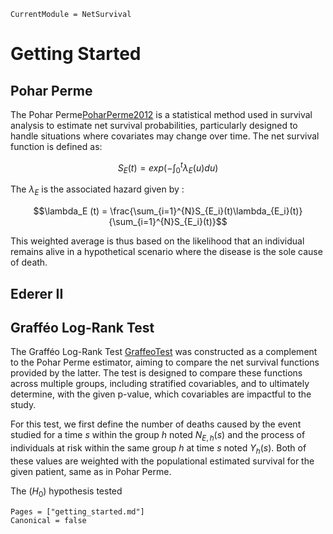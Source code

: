 ```@meta
CurrentModule = NetSurvival
```

# Getting Started

## Pohar Perme

The Pohar Perme[PoharPerme2012](@cite) is a statistical method used in survival analysis to estimate net survival probabilities, particularly designed to handle situations where covariates may change over time. The net survival function is defined as:

$$S_{E}(t) = exp(-\int_0^t\lambda_{E}(u)du)$$

The $\lambda_E$ is the associated hazard given by : 

$$\lambda_E (t) = \frac{\sum_{i=1}^{N}S_{E_i}(t)\lambda_{E_i}(t)}{\sum_{i=1}^{N}S_{E_i}(t)}$$

This weighted average is thus based on the likelihood that an individual remains alive in a hypothetical scenario where the disease is the sole cause of death. 

## Ederer II

## Grafféo Log-Rank Test

The Grafféo Log-Rank Test [GraffeoTest](@cite) was constructed as a complement to the Pohar Perme estimator, aiming to compare the net survival functions provided by the latter. The test  is designed to compare these functions across multiple groups, including stratified covariables, and to ultimately determine, with the given p-value, which covariables are impactful to the study. 

For this test, we first define the number of deaths caused by the event studied for a time $s$ within the group $h$ noted $N_{E,h}(s)$ and the process of individuals at risk within the same group $h$ at time $s$ noted $Y_h(s)$. Both of these values are weighted with the populational estimated survival for the given patient, same as in Pohar Perme. 

The $(H_0)$ hypothesis tested 

```@bibliography
Pages = ["getting_started.md"]
Canonical = false
```